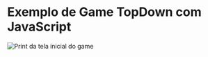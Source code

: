 # Exemplo de Game TopDown com JavaScript

![Print da tela inicial do game](../../public/images/print_game.png)
